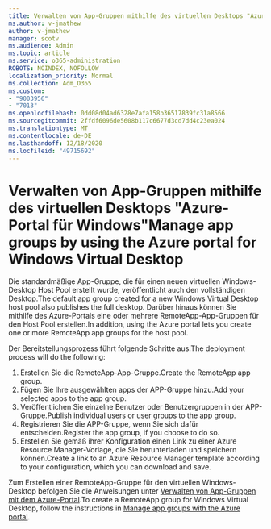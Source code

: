 ```yaml
---
title: Verwalten von App-Gruppen mithilfe des virtuellen Desktops "Azure-Portal für Windows"
ms.author: v-jmathew
author: v-jmathew
manager: scotv
ms.audience: Admin
ms.topic: article
ms.service: o365-administration
ROBOTS: NOINDEX, NOFOLLOW
localization_priority: Normal
ms.collection: Adm_O365
ms.custom:
- "9003956"
- "7013"
ms.openlocfilehash: 0dd08d04ad6328e7afa158b36517839fc31a8566
ms.sourcegitcommit: 2ffdf6096de5608b117c6677d3cd7dd4c23ea024
ms.translationtype: MT
ms.contentlocale: de-DE
ms.lasthandoff: 12/18/2020
ms.locfileid: "49715692"
---
```

# <a name="manage-app-groups-by-using-the-azure-portal-for-windows-virtual-desktop"></a><span data-ttu-id="09e4b-102">Verwalten von App-Gruppen mithilfe des virtuellen Desktops "Azure-Portal für Windows"</span><span class="sxs-lookup"><span data-stu-id="09e4b-102">Manage app groups by using the Azure portal for Windows Virtual Desktop</span></span>

<span data-ttu-id="09e4b-103">Die standardmäßige App-Gruppe, die für einen neuen virtuellen Windows-Desktop Host Pool erstellt wurde, veröffentlicht auch den vollständigen Desktop.</span><span class="sxs-lookup"><span data-stu-id="09e4b-103">The default app group created for a new Windows Virtual Desktop host pool also publishes the full desktop.</span></span> <span data-ttu-id="09e4b-104">Darüber hinaus können Sie mithilfe des Azure-Portals eine oder mehrere RemoteApp-App-Gruppen für den Host Pool erstellen.</span><span class="sxs-lookup"><span data-stu-id="09e4b-104">In addition, using the Azure portal lets you create one or more RemoteApp app groups for the host pool.</span></span>

<span data-ttu-id="09e4b-105">Der Bereitstellungsprozess führt folgende Schritte aus:</span><span class="sxs-lookup"><span data-stu-id="09e4b-105">The deployment process will do the following:</span></span>

1. <span data-ttu-id="09e4b-106">Erstellen Sie die RemoteApp-App-Gruppe.</span><span class="sxs-lookup"><span data-stu-id="09e4b-106">Create the RemoteApp app group.</span></span>
2. <span data-ttu-id="09e4b-107">Fügen Sie Ihre ausgewählten apps der APP-Gruppe hinzu.</span><span class="sxs-lookup"><span data-stu-id="09e4b-107">Add your selected apps to the app group.</span></span>
3. <span data-ttu-id="09e4b-108">Veröffentlichen Sie einzelne Benutzer oder Benutzergruppen in der APP-Gruppe.</span><span class="sxs-lookup"><span data-stu-id="09e4b-108">Publish individual users or user groups to the app group.</span></span>
4. <span data-ttu-id="09e4b-109">Registrieren Sie die APP-Gruppe, wenn Sie sich dafür entscheiden.</span><span class="sxs-lookup"><span data-stu-id="09e4b-109">Register the app group, if you choose to do so.</span></span>
5. <span data-ttu-id="09e4b-110">Erstellen Sie gemäß ihrer Konfiguration einen Link zu einer Azure Resource Manager-Vorlage, die Sie herunterladen und speichern können.</span><span class="sxs-lookup"><span data-stu-id="09e4b-110">Create a link to an Azure Resource Manager template according to your configuration, which you can download and save.</span></span>

<span data-ttu-id="09e4b-111">Zum Erstellen einer RemoteApp-Gruppe für den virtuellen Windows-Desktop befolgen Sie die Anweisungen unter [Verwalten von App-Gruppen mit dem Azure-Portal](https://go.microsoft.com/fwlink/?linkid=2129550).</span><span class="sxs-lookup"><span data-stu-id="09e4b-111">To create a RemoteApp group for Windows Virtual Desktop, follow the instructions in [Manage app groups with the Azure portal](https://go.microsoft.com/fwlink/?linkid=2129550).</span></span>
